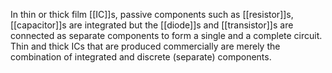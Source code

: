 In thin or thick film [[IC]]s, passive components such as [[resistor]]s, [[capacitor]]s are integrated but the [[diode]]s and [[transistor]]s are connected as separate components to form a single and a complete circuit. Thin and thick ICs that are produced commercially are merely the combination of integrated and discrete (separate) components.
